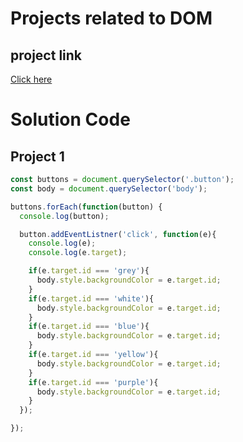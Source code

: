 # Projects related to DOM

## project link
[Click here](https://stackblitz.com/edit/stackblitz-starters-c8jf3tj3?description=HTML/CSS/JS%20Starter&file=script.js,styles.css,index.html&terminalHeight=10&title=Static%20Starter)
# Solution Code

## Project 1

```javascript
const buttons = document.querySelector('.button');
const body = document.querySelector('body');

buttons.forEach(function(button) {
  console.log(button);

  button.addEventListner('click', function(e){
    console.log(e);
    console.log(e.target);

    if(e.target.id === 'grey'){
      body.style.backgroundColor = e.target.id;
    }
    if(e.target.id === 'white'){
      body.style.backgroundColor = e.target.id;
    }
    if(e.target.id === 'blue'){
      body.style.backgroundColor = e.target.id;
    }
    if(e.target.id === 'yellow'){
      body.style.backgroundColor = e.target.id;
    }
    if(e.target.id === 'purple'){
      body.style.backgroundColor = e.target.id;
    }
  });

});


```
